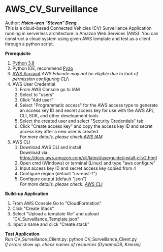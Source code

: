 # AWS_CV_Surveillance
Author: ***Hsien-wen "Steven" Deng***\
This is a cloud-based Connected Vehicles (CV) Surveillance Application running in serverless architecture in Amazon Web Services (AWS). You can construct a cloud system using given AWS template and test as a client through a python script.

**Prerequisite**
1. [Python 3.8](https://www.python.org/downloads/)
2. Python IDE, recommend [Pyzo](https://pyzo.org/start.html)
3. [AWS Account](https://aws.amazon.com/)
   *AWS Educate may not be eligible due to lack of permission configuring CLI*\
4. AWS User Credential 
   1) From AWS Console go to IAM
   2) Select to "users"
   3) Click "Add user"
   4) Select "Programmatic access" for the AWS access type to generate an access key ID and secret access key for use with the AWS APi, CLI, SDK, and other development tools
   5) Select the created user and select "Security Credentials" tab
   6) Click "Create access key" and copy the access key ID and secret access key after a new user is created\
*For more details, please check:[AWS IAM](https://docs.aws.amazon.com/IAM/latest/UserGuide/id_users_create.html)*
5. AWS CLI
   1) Download AWS CLI and install\
Download via: https://docs.aws.amazon.com/cli/latest/userguide/install-cliv2.html 
   2) Open cmd (Windows) or terminal (Linux) and type "aws configure"
   3) Input access key ID and secret access key copied from 4
   4) Configure region (default "us-east-1")
   5) Configure output (default "json")\
*For more details, please check: [AWS CLI](https://docs.aws.amazon.com/cli/latest/userguide/cli-configure-quickstart.html)*
   
**Build-up Application** 
1. From AWS Console Go to "CloudFormation"
2. Click "Create Stack"
3. Select "Upload a template file" and upload "CV_Surveillance_Template.json"
4. Input a name and click "Create stack"

**Test Application**\
    Run CV_Surveillance_Client.py: python CV_Surveillance_Client.py\
    *If errors show up, check names of resources (DynamoDB, Kinesis)*
